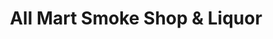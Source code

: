 ---
title: "All Mart Smoke Shop & Liquor"
url: /mascoutah/all-mart-smoke-shop-und-liquor/
shop: Spirituosen
---